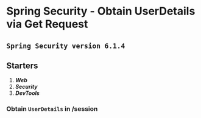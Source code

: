 # Spring Security - Obtain UserDetails via Get Request
## `Spring Security version 6.1.4`


## Starters
1. ***Web***
2. ***Security***
3. ***DevTools***

### Obtain `UserDetails` in /session